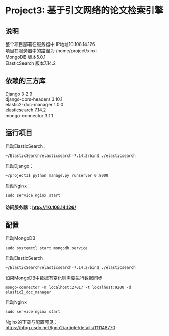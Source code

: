 # Project3: 基于引文网络的论文检索引擎
 
##  说明

整个项目部署在服务器中 IP地址10.108.14.126<br>
项目在服务器中的路径为 /home/project/xinxi<br>
MongoDB 版本5.0.1<br>
ElasticSearch 版本7.14.2<br>

##  依赖的三方库
Django                  3.2.9<br>
django-cors-headers     3.10.1<br>
elastic2-doc-manager    1.0.0<br>
elasticsearch           7.14.2<br>
mongo-connector         3.1.1<br>

##  运行项目
启动ElasticSearch：<br>

    ~/ElasticSearch/elasticsearch-7.14.2/bin$ ./elasticsearch

启动Django：<br>

    ~/project3$ python manage.py runserver 0:8000

启动Nginx：<br>

    sudo service nginx start

#### 访问服务器：http://10.108.14.126/

##  配置
启动MongoDB

    sudo systemctl start mongodb.service
    
启动ElasticSearch
    
    ~/ElasticSearch/elasticsearch-7.14.2/bin$ ./elasticsearch
      
如果MongoDB中数据有变化则需要进行数据同步<br>
    
    mongo-connector -m localhost:27017 -t localhost:9200 -d elastic2_doc_manager
    
启动Nginx<br>

    sudo service nginx start

Nginx的下载与配置可见：https://blog.csdn.net/lgno2/article/details/111148770<br>

